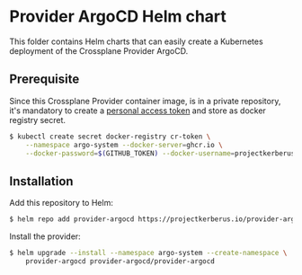 # Provider ArgoCD Helm chart

This folder contains Helm charts that can easily create a Kubernetes deployment of the Crossplane Provider ArgoCD.

## Prerequisite

Since this Crossplane Provider container image, is in a private repository, it's mandatory to create a [personal access token](https://docs.github.com/en/github/authenticating-to-github/keeping-your-account-and-data-secure/creating-a-personal-access-token) and store as docker registry secret.

```sh
$ kubectl create secret docker-registry cr-token \
	--namespace argo-system --docker-server=ghcr.io \
	--docker-password=$(GITHUB_TOKEN) --docker-username=projectkerberus
```

## Installation

Add this repository to Helm:

```sh
$ helm repo add provider-argocd https://projectkerberus.io/provider-argocd-helm
```

Install the provider:

```sh
$ helm upgrade --install --namespace argo-system --create-namespace \
    provider-argocd provider-argocd/provider-argocd
```

